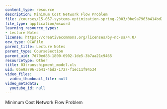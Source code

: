 ```yaml
---
content_type: resource
description: Minimum Cost Network Flow Problem
file: /courses/15-057-systems-optimization-spring-2003/0be9a7963b414bd21727f1ec11f94534_03transshipment_model.xls
file_type: application/msword
learning_resource_types:
- Lecture Notes
license: https://creativecommons.org/licenses/by-nc-sa/4.0/
ocw_type: OCWFile
parent_title: Lecture Notes
parent_type: CourseSection
parent_uid: 7d70ed88-1800-6902-1de5-3b7aa21c9465
resourcetype: Other
title: 03transshipment_model.xls
uid: 0be9a796-3b41-4bd2-1727-f1ec11f94534
video_files:
  video_thumbnail_file: null
video_metadata:
  youtube_id: null
---
```

Minimum Cost Network Flow Problem